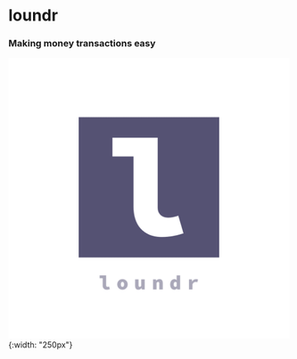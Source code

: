 # loundr
### Making money transactions easy

![App Logo - loundr](/assets/splash.png){:width: "250px"}